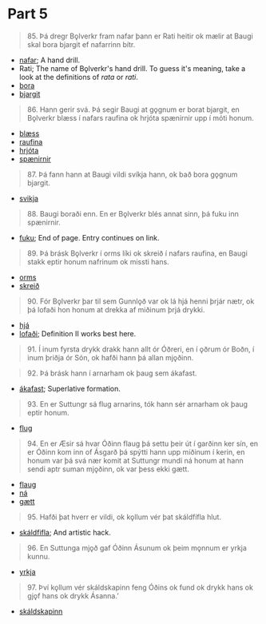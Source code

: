 # Part 5

>85\. Þá dregr Bǫlverkr fram nafar þann er Rati heitir ok mælir at Baugi skal bora bjargit ef nafarrinn bítr.

* [nafar](http://www.germanic-lexicon-project.org/cgi-bin/gmc_search_v3?cmd=viewthis&id=cv:b0445:8); A hand drill. 
* Rati; The name of Bǫlverkr's hand drill. To guess it's meaning, take a look at the definitions of _rata_ or _rati_. 
* [bora](http://www.germanic-lexicon-project.org/cgi-bin/gmc_search_v3?cmd=viewthis&id=cv:b0071:80)
* [bjargit](http://www.germanic-lexicon-project.org/cgi-bin/gmc_search_v3?cmd=viewthis&id=cv:b0064:24)

>86\. Hann gerir svá. Þá segir Baugi at gǫgnum er borat bjargit, en Bǫlverkr blæss í nafars raufina ok hrjóta spænirnir upp í móti honum.

* [blæss](https://en.wiktionary.org/wiki/bl%C3%A1sa)
* [raufina](http://www.germanic-lexicon-project.org/cgi-bin/gmc_search_v3?cmd=viewthis&id=cv:b0484:8)
* [hrjóta]()
* [spænirnir](http://www.germanic-lexicon-project.org/cgi-bin/gmc_search_v3?cmd=viewthis&id=cv:b0286:26)

>87\. Þá fann hann at Baugi vildi svíkja hann, ok bað bora gǫgnum bjargit. 

* [svikja](http://www.germanic-lexicon-project.org/cgi-bin/gmc_search_v3?cmd=viewthis&id=cv:b0612:25)

>88\. Baugi boraði enn. En er Bǫlverkr blés annat sinn, þá fuku inn spænirnir. 

* [fuku](http://www.germanic-lexicon-project.org/cgi-bin/gmc_search_v3?cmd=viewthis&id=cv:b0157:36); End of page. Entry continues on link.

>89\. Þá brásk Bǫlverkr í orms líki ok skreið í nafars raufina, en Baugi stakk eptir honum nafrinum ok missti hans. 

* [orms](http://www.germanic-lexicon-project.org/cgi-bin/gmc_search_v3?cmd=viewthis&id=cv:b0468:42)
* [skreið](http://www.germanic-lexicon-project.org/cgi-bin/gmc_search_v3?cmd=viewthis&id=cv:b0558:7)

>90\. Fór Bǫlverkr þar til sem Gunnlǫð var ok lá hjá henni þrjár nætr, ok þá lofaði hon honum at drekka af miðinum þrjá drykki. 

* [hjá](http://www.germanic-lexicon-project.org/cgi-bin/gmc_search_v3?cmd=viewthis&id=cv:b0266:26)
* [lofaði](http://www.germanic-lexicon-project.org/cgi-bin/gmc_search_v3?cmd=viewthis&id=cv:b0396:40); Definition II works best here.

>91\. Í inum fyrsta drykk drakk hann allt ór Óðreri, en í ǫðrum ór Boðn, í inum þriðja ór Són, ok hafði hann þá allan mjǫðinn.

>92\. Þá brásk hann í arnarham ok þaug sem ákafast. 

* [ákafast](http://www.germanic-lexicon-project.org/cgi-bin/gmc_search_v3?cmd=viewthis&id=cv:b0041:25); Superlative formation. 

>93\. En er Suttungr sá flug arnarins, tók hann sér arnarham ok þaug eptir honum. 

* [flug](http://www.germanic-lexicon-project.org/cgi-bin/gmc_search_v3?cmd=viewthis&id=cv:b0162:10)

>94\. En er Æsir sá hvar Óðinn flaug þá settu þeir út í garðinn ker sín, en er Óðinn kom inn of Ásgarð þá spýtti hann upp miðinum í kerin, en honum var þá svá nær komit at Suttungr mundi ná honum at hann sendi aptr suman mjǫðinn, ok var þess ekki gætt.

* [flaug](http://www.germanic-lexicon-project.org/cgi-bin/gmc_search_v3?cmd=viewthis&id=cv:b0161:21)
* [ná](http://www.germanic-lexicon-project.org/cgi-bin/gmc_search_v3?cmd=viewthis&id=cv:b0447:17)
* [gætt](http://www.germanic-lexicon-project.org/cgi-bin/gmc_search_v3?cmd=viewthis&id=cv:b0223:9)

>95\. Hafði þat hverr er vildi, ok kǫllum vér þat skáldfífla hlut.

* [skáldfifla](http://www.germanic-lexicon-project.org/cgi-bin/gmc_search_v3?cmd=viewthis&id=cv:b0541:19); And artistic hack.

>96\. En Suttunga mjǫð gaf Óðinn Ásunum ok þeim mǫnnum er yrkja kunnu. 

* [yrkja](http://www.germanic-lexicon-project.org/cgi-bin/gmc_search_v3?cmd=viewthis&id=cv:b0726:45)

>97\. Því kǫllum vér skáldskapinn feng Óðins ok fund ok drykk hans ok gjǫf hans ok drykk Ásanna.’

* [skáldskapinn](http://www.germanic-lexicon-project.org/cgi-bin/gmc_search_v3?cmd=viewthis&id=cv:b0541:26)
